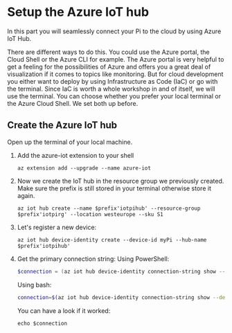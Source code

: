 # Setup the Azure IoT hub

In this part you will seamlessly connect your Pi to the cloud by using Azure IoT Hub.

There are different ways to do this. You could use the Azure portal, the Cloud Shell or the Azure CLI for example.
The Azure portal is very helpful to get a feeling for the possibilities of Azure and offers you a great deal of visualization if it comes to topics like monitoring. But for cloud development you either want to deploy by using Infrastructure as Code (IaC) or go with the terminal. Since IaC is worth a whole workshop in and of itself, we will use the terminal. You can choose whether you prefer your local terminal or the Azure Cloud Shell. We set both up before.

## Create the Azure IoT hub
Open up the terminal of your local machine.
1. Add the azure-iot extension to your shell
    ```shell
    az extension add --upgrade --name azure-iot
    ```
1. Now we create the IoT hub in the resource group we previously created. Make sure the prefix is still stored in your terminal otherwise store it again.
    ```shell
    az iot hub create --name $prefix'iotpihub' --resource-group $prefix'iotpirg' --location westeurope --sku S1
    ```
1. Let's register a new device:
    ```shell
    az iot hub device-identity create --device-id myPi --hub-name $prefix'iotpihub'
    ```
1. Get the primary connection string:
    Using PowerShell:
    ```PowerShell
    $connection = (az iot hub device-identity connection-string show --device-id myPi --hub-name $prefix'iotpihub' --output tsv)
    ```
    Using bash:
    ```bash
    connection=$(az iot hub device-identity connection-string show --device-id myPi --hub-name $prefix'iotpihub' --output tsv)
    ```
    You can have a look if it worked:
    ```shell
    echo $connection
    ```


